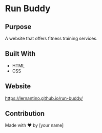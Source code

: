 # Run Buddy

## Purpose  
A website that offers fitness training services.  

## Built With  
* HTML  
* CSS  

## Website  
https://lernantino.github.io/run-buddy/  

## Contribution  
Made with ❤️ by [your name]  
